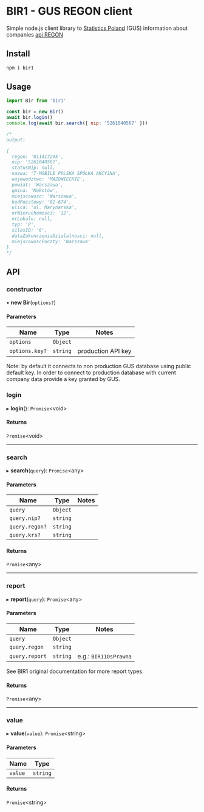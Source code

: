 # BIR1 - GUS REGON client

Simple node.js client library to
[Statistics Poland](https://en.wikipedia.org/wiki/Statistics_Poland) (GUS)
information about companies
[api REGON](https://api.stat.gov.pl/Home/RegonApi?lang=en)

## Install

```bash
npm i bir1
```

## Usage

```javascript
import Bir from 'bir1'

const bir = new Bir()
await bir.login()
console.log(await bir.search({ nip: '5261040567' }))

/*
output: 

{
  regon: '011417295',
  nip: '5261040567',
  statusNip: null,
  nazwa: 'T-MOBILE POLSKA SPÓŁKA AKCYJNA',
  wojewodztwo: 'MAZOWIECKIE',
  powiat: 'Warszawa',
  gmina: 'Mokotów',
  miejscowosc: 'Warszawa',
  kodPocztowy: '02-674',
  ulica: 'ul. Marynarska',
  nrNieruchomosci: '12',
  nrLokalu: null,
  typ: 'P',
  silosID: '6',
  dataZakonczeniaDzialalnosci: null,
  miejscowoscPoczty: 'Warszawa'
}
*/
```

## API

### constructor

• **new Bir**(`options?`)

#### Parameters

| Name           | Type     | Notes              |
| -------------- | -------- | ------------------ |
| `options`      | `Object` |                    |
| `options.key?` | `string` | production API key |

Note: by default it connects to non production GUS database using public default
key. In order to connect to production database with current company data
provide a key granted by GUS.

### login

▸ **login**(): `Promise`<void\>

#### Returns

`Promise`<void\>

---

### search

▸ **search**(`query`): `Promise`<any\>

#### Parameters

| Name           | Type     | Notes |
| -------------- | -------- | ----- |
| `query`        | `Object` |       |
| `query.nip?`   | `string` |       |
| `query.regon?` | `string` |       |
| `query.krs?`   | `string` |       |

#### Returns

`Promise`<any\>

---

### report

▸ **report**(`query`): `Promise`<any\>

#### Parameters

| Name           | Type     | Notes                 |
| -------------- | -------- | --------------------- |
| `query`        | `Object` |                       |
| `query.regon`  | `string` |                       |
| `query.report` | `string` | e.g.: `BIR11OsPrawna` |

See BIR1 original documentation for more report types.

#### Returns

`Promise`<any\>

---

### value

▸ **value**(`value`): `Promise`<string\>

#### Parameters

| Name    | Type     |
| ------- | -------- |
| `value` | `string` |

#### Returns

`Promise`<string\>
